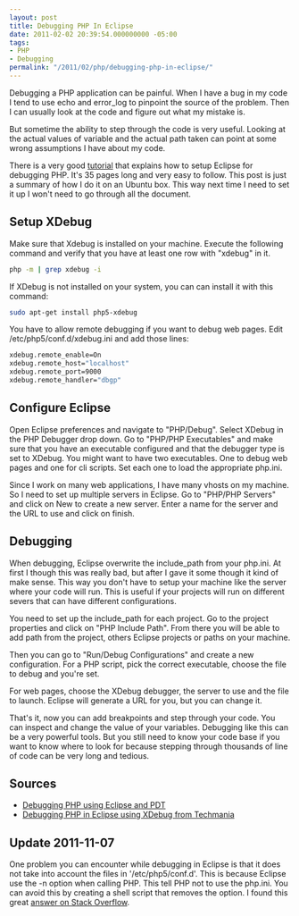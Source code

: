 ```yaml
---
layout: post
title: Debugging PHP In Eclipse
date: 2011-02-02 20:39:54.000000000 -05:00
tags:
- PHP
- Debugging
permalink: "/2011/02/php/debugging-php-in-eclipse/"
---
```

Debugging a PHP application can be painful. When I have a bug in my code I tend to use echo and error\_log to pinpoint the source of the problem. Then I can usually look at the code and figure out what my mistake is.

But sometime the ability to step through the code is very useful. Looking at the actual values of variable and the actual path taken can point at some wrong assumptions I have about my code.

There is a very good [tutorial](http://www.eclipse.org/pdt/articles/debugger/os-php-eclipse-pdt-debug-pdf.pdf "Tutorial on setting up Eclipse for debugging") that explains how to setup Eclipse for debugging PHP. It's 35 pages long and very easy to follow. This post is just a summary of how I do it on an Ubuntu box. This way next time I need to set it up I won't need to go through all the document.

## Setup XDebug

Make sure that Xdebug is installed on your machine. Execute the following command and verify that you have at least one row with "xdebug" in it.  
```bash
php -m | grep xdebug -i
```

If XDebug is not installed on your system, you can can install it with this command:  

```bash
sudo apt-get install php5-xdebug
```

You have to allow remote debugging if you want to debug web pages. Edit /etc/php5/conf.d/xdebug.ini and add those lines:  

```bash
xdebug.remote_enable=On
xdebug.remote_host="localhost"
xdebug.remote_port=9000
xdebug.remote_handler="dbgp"
```

## Configure Eclipse

Open Eclipse preferences and navigate to "PHP/Debug". Select XDebug in the PHP Debugger drop down. Go to "PHP/PHP Executables" and make sure that you have an executable configured and that the debugger type is set to XDebug. You might want to have two executables. One to debug web pages and one for cli scripts. Set each one to load the appropriate php.ini.

Since I work on many web applications, I have many vhosts on my machine. So I need to set up multiple servers in Eclipse. Go to "PHP/PHP Servers" and click on New to create a new server. Enter a name for the server and the URL to use and click on finish.

## Debugging

When debugging, Eclipse overwrite the include\_path from your php.ini. At first I though this was really bad, but after I gave it some though it kind of make sense. This way you don't have to setup your machine like the server where your code will run. This is useful if your projects will run on different severs that can have different configurations.

You need to set up the include\_path for each project. Go to the project properties and click on "PHP Include Path". From there you will be able to add path from the project, others Eclipse projects or paths on your machine.

Then you can go to "Run/Debug Configurations" and create a new configuration. For a PHP script, pick the correct executable, choose the file to debug and you're set.

For web pages, choose the XDebug debugger, the server to use and the file to launch. Eclipse will generate a URL for you, but you can change it.

That's it, now you can add breakpoints and step through your code. You can inspect and change the value of your variables. Debugging like this can be a very powerful tools. But you still need to know your code base if you want to know where to look for because stepping through thousands of line of code can be very long and tedious.

## Sources

- [Debugging PHP using Eclipse and PDT](http://www.eclipse.org/pdt/articles/debugger/os-php-eclipse-pdt-debug-pdf.pdf "Tutorial on setting up Eclipse for debugging")
- [Debugging PHP in Eclipse using XDebug from Techmania](http://techmania.wordpress.com/2008/07/02/debugging-php-in-eclipse-using-xdebug/ "Debugging PHP in Eclipse using XDebug from Techmania")

## Update 2011-11-07

One problem you can encounter while debugging in Eclipse is that it does not take into account the files in '/etc/php5/conf.d'. This is because Eclipse use the -n option when calling PHP. This tell PHP not to use the php.ini. You can avoid this by creating a shell script that removes the option. I found this great [answer on Stack Overflow](http://stackoverflow.com/questions/6238873/eclipse-and-xdebug-does-not-parse-additional-ini-files-in-etc-php5-conf-d "Eclipse and Xdebug does not parse additional ini files in /etc/php5/conf.d").

